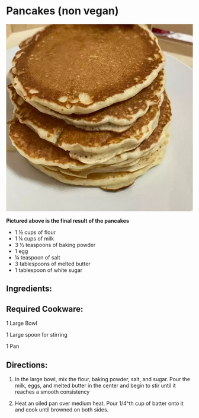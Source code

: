 # Pancakes (non vegan)

![](images/media/image2.png)

**Pictured above is the final result of the pancakes**

- 1 ½ cups of flour               
- 1 ¼ cups of milk                  
- 3 ½ teaspoons of baking powder 
- 1 egg    
- ¼ teaspoon of salt        
- 3 tablespoons of melted butter   
- 1 tablespoon of white sugar                                              


## Ingredients:


## Required Cookware:

1 Large Bowl

1 Large spoon for stirring

1 Pan

## Directions:

1.  In the large bowl, mix the flour, baking powder, salt, and sugar.
    Pour the milk, eggs, and melted butter in the center and begin to
    stir until it reaches a smooth consistency

2.  Heat an oiled pan over medium heat. Pour 1/4^th cup of batter onto it and cook until browned on both sides.



